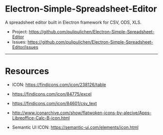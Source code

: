 # Electron-Simple-Spreadsheet-Editor
A spreadsheet editor built in Electron framework for CSV, ODS, XLS.

- Project: https://github.com/pulipulichen/Electron-Simple-Spreadsheet-Editor
- Issues: https://github.com/pulipulichen/Electron-Simple-Spreadsheet-Editor/issues

----

# Resources
- ICON: https://findicons.com/icon/238126/table
- https://findicons.com/icon/84775/excel
- https://findicons.com/icon/84601/csv_text
- http://www.iconarchive.com/show/flatwoken-icons-by-alecive/Apps-Libreoffice-Calc-B-icon.html

- Semantic UI ICON: https://semantic-ui.com/elements/icon.html